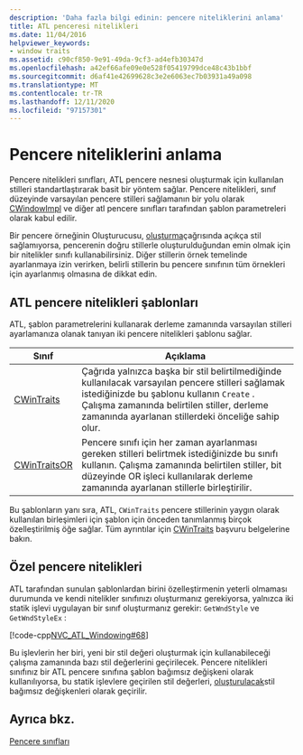 ```yaml
---
description: 'Daha fazla bilgi edinin: pencere niteliklerini anlama'
title: ATL penceresi nitelikleri
ms.date: 11/04/2016
helpviewer_keywords:
- window traits
ms.assetid: c90cf850-9e91-49da-9cf3-ad4efb30347d
ms.openlocfilehash: a42ef66afe09e0e528f05419799dce48c43b1bbf
ms.sourcegitcommit: d6af41e42699628c3e2e6063ec7b03931a49a098
ms.translationtype: MT
ms.contentlocale: tr-TR
ms.lasthandoff: 12/11/2020
ms.locfileid: "97157301"
---
```

# <a name="understanding-window-traits"></a>Pencere niteliklerini anlama

Pencere nitelikleri sınıfları, ATL pencere nesnesi oluşturmak için kullanılan stilleri standartlaştırarak basit bir yöntem sağlar. Pencere nitelikleri, sınıf düzeyinde varsayılan pencere stilleri sağlamanın bir yolu olarak [CWindowImpl](../atl/reference/cwindowimpl-class.md) ve diğer atl pencere sınıfları tarafından şablon parametreleri olarak kabul edilir.

Bir pencere örneğinin Oluşturucusu, [oluşturma](../atl/reference/cwindowimpl-class.md#create)çağrısında açıkça stil sağlamıyorsa, pencerenin doğru stillerle oluşturulduğundan emin olmak için bir nitelikler sınıfı kullanabilirsiniz. Diğer stillerin örnek temelinde ayarlanmaya izin verirken, belirli stillerin bu pencere sınıfının tüm örnekleri için ayarlanmış olmasına de dikkat edin.

## <a name="atl-window-traits-templates"></a>ATL pencere nitelikleri şablonları

ATL, şablon parametrelerini kullanarak derleme zamanında varsayılan stilleri ayarlamanıza olanak tanıyan iki pencere nitelikleri şablonu sağlar.

|Sınıf|Açıklama|
|-----------|-----------------|
|[CWinTraits](../atl/reference/cwintraits-class.md)|Çağrıda yalnızca başka bir stil belirtilmediğinde kullanılacak varsayılan pencere stilleri sağlamak istediğinizde bu şablonu kullanın `Create` . Çalışma zamanında belirtilen stiller, derleme zamanında ayarlanan stillerdeki önceliğe sahip olur.|
|[CWinTraitsOR](../atl/reference/cwintraitsor-class.md)|Pencere sınıfı için her zaman ayarlanması gereken stilleri belirtmek istediğinizde bu sınıfı kullanın. Çalışma zamanında belirtilen stiller, bit düzeyinde OR işleci kullanılarak derleme zamanında ayarlanan stillerle birleştirilir.|

Bu şablonların yanı sıra, ATL, `CWinTraits` pencere stillerinin yaygın olarak kullanılan birleşimleri için şablon için önceden tanımlanmış birçok özelleştirilmiş öğe sağlar. Tüm ayrıntılar için [CWinTraits](../atl/reference/cwintraits-class.md) başvuru belgelerine bakın.

## <a name="custom-window-traits"></a>Özel pencere nitelikleri

ATL tarafından sunulan şablonlardan birini özelleştirmenin yeterli olmaması durumunda ve kendi nitelikler sınıfınızı oluşturmanız gerekiyorsa, yalnızca iki statik işlevi uygulayan bir sınıf oluşturmanız gerekir: `GetWndStyle` ve `GetWndStyleEx` :

[!code-cpp[NVC_ATL_Windowing#68](../atl/codesnippet/cpp/understanding-window-traits_1.h)]

Bu işlevlerin her biri, yeni bir stil değeri oluşturmak için kullanabileceği çalışma zamanında bazı stil değerlerini geçirilecek. Pencere nitelikleri sınıfınız bir ATL pencere sınıfına şablon bağımsız değişkeni olarak kullanılıyorsa, bu statik işlevlere geçirilen stil değerleri, [oluşturulacak](../atl/reference/cwindowimpl-class.md#create)stil bağımsız değişkenleri olarak geçirilir.

## <a name="see-also"></a>Ayrıca bkz.

[Pencere sınıfları](../atl/atl-window-classes.md)
